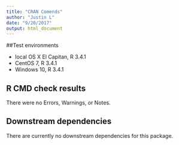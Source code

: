 ```yaml
---
title: "CRAN Comends"
author: "Justin L"
date: "9/20/2017"
output: html_document
---
```



##Test environments
* local OS X El Capitan, R 3.4.1
* CentOS 7, R 3.4.1
* Windows 10, R 3.4.1


## R CMD check results
There were no Errors, Warnings, or Notes.
    
## Downstream dependencies
There are currently no downstream dependencies for this package.
